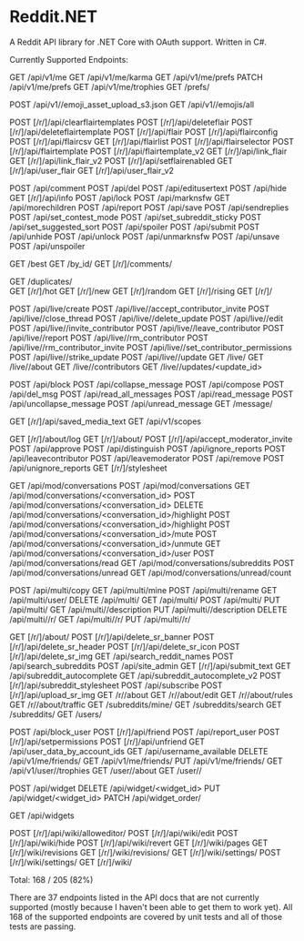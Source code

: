 # Reddit.NET
A Reddit API library for .NET Core with OAuth support.  Written in C#.

Currently Supported Endpoints:

GET /api/v1/me
GET /api/v1/me/karma
GET /api/v1/me/prefs
PATCH /api/v1/me/prefs
GET /api/v1/me/trophies
GET /prefs/<where>

POST /api/v1/<subreddit>/emoji_asset_upload_s3.json
GET /api/v1/<subreddit>/emojis/all

POST [/r/<subreddit>]/api/clearflairtemplates
POST [/r/<subreddit>]/api/deleteflair
POST [/r/<subreddit>]/api/deleteflairtemplate
POST [/r/<subreddit>]/api/flair
POST [/r/<subreddit>]/api/flairconfig
POST [/r/<subreddit>]/api/flaircsv
GET [/r/<subreddit>]/api/flairlist
POST [/r/<subreddit>]/api/flairselector
POST [/r/<subreddit>]/api/flairtemplate
POST [/r/<subreddit>]/api/flairtemplate_v2
GET [/r/<subreddit>]/api/link_flair
GET [/r/<subreddit>]/api/link_flair_v2
POST [/r/<subreddit>]/api/setflairenabled
GET [/r/<subreddit>]/api/user_flair
GET [/r/<subreddit>]/api/user_flair_v2

POST /api/comment
POST /api/del
POST /api/editusertext
POST /api/hide
GET [/r/<subreddit>]/api/info
POST /api/lock
POST /api/marknsfw
GET /api/morechildren
POST /api/report
POST /api/save
POST /api/sendreplies
POST /api/set_contest_mode
POST /api/set_subreddit_sticky
POST /api/set_suggested_sort
POST /api/spoiler
POST /api/submit
POST /api/unhide
POST /api/unlock
POST /api/unmarknsfw
POST /api/unsave
POST /api/unspoiler

GET /best
GET /by_id/<names>
GET [/r/<subreddit>]/comments/<article>
GET /duplicates/<article>
GET [/r/<subreddit>]/hot
GET [/r/<subreddit>]/new
GET [/r/<subreddit>]/random
GET [/r/<subreddit>]/rising
GET [/r/<subreddit>]/<sort>

POST /api/live/create
POST /api/live/<thread>/accept_contributor_invite
POST /api/live/<thread>/close_thread
POST /api/live/<thread>/delete_update
POST /api/live/<thread>/edit
POST /api/live/<thread>/invite_contributor
POST /api/live/<thread>/leave_contributor
POST /api/live/<thread>/report
POST /api/live/<thread>/rm_contributor
POST /api/live/<thread>/rm_contributor_invite
POST /api/live/<thread>/set_contributor_permissions
POST /api/live/<thread>/strike_update
POST /api/live/<thread>/update
GET /live/<thread>
GET /live/<thread>/about
GET /live/<thread>/contributors
GET /live/<thread>/updates/<update_id>

POST /api/block
POST /api/collapse_message
POST /api/compose
POST /api/del_msg
POST /api/read_all_messages
POST /api/read_message
POST /api/uncollapse_message
POST /api/unread_message
GET /message/<where>

GET [/r/<subreddit>]/api/saved_media_text
GET /api/v1/scopes

GET [/r/<subreddit>]/about/log
GET [/r/<subreddit>]/about/<location>
POST [/r/<subreddit>]/api/accept_moderator_invite
POST /api/approve
POST /api/distinguish
POST /api/ignore_reports
POST /api/leavecontributor
POST /api/leavemoderator
POST /api/remove
POST /api/unignore_reports
GET [/r/<subreddit>]/stylesheet

GET /api/mod/conversations
POST /api/mod/conversations
GET /api/mod/conversations/<conversation_id>
POST /api/mod/conversations/<conversation_id>
DELETE /api/mod/conversations/<conversation_id>/highlight
POST /api/mod/conversations/<conversation_id>/highlight
POST /api/mod/conversations/<conversation_id>/mute
POST /api/mod/conversations/<conversation_id>/unmute
GET /api/mod/conversations/<conversation_id>/user
POST /api/mod/conversations/read
GET /api/mod/conversations/subreddits
POST /api/mod/conversations/unread
GET /api/mod/conversations/unread/count

POST /api/multi/copy
GET /api/multi/mine
POST /api/multi/rename
GET /api/multi/user/<username>
DELETE /api/multi/<multipath>
GET /api/multi/<multipath>
POST /api/multi/<multipath>
PUT /api/multi/<multipath>
GET /api/multi/<multipath>/description
PUT /api/multi/<multipath>/description
DELETE /api/multi/<multipath>/r/<srname>
GET /api/multi/<multipath>/r/<srname>
PUT /api/multi/<multipath>/r/<srname>

GET [/r/<subreddit>]/about/<where>
POST [/r/<subreddit>]/api/delete_sr_banner
POST [/r/<subreddit>]/api/delete_sr_header
POST [/r/<subreddit>]/api/delete_sr_icon
POST [/r/<subreddit>]/api/delete_sr_img
GET /api/search_reddit_names
POST /api/search_subreddits
POST /api/site_admin
GET [/r/<subreddit>]/api/submit_text
GET /api/subreddit_autocomplete
GET /api/subreddit_autocomplete_v2
POST [/r/<subreddit>]/api/subreddit_stylesheet
POST /api/subscribe
POST [/r/<subreddit>]/api/upload_sr_img
GET /r/<subreddit>/about
GET /r/<subreddit>/about/edit
GET /r/<subreddit>/about/rules
GET /r/<subreddit>/about/traffic
GET /subreddits/mine/<where>
GET /subreddits/search
GET /subreddits/<where>
GET /users/<where>

POST /api/block_user
POST [/r/<subreddit>]/api/friend
POST /api/report_user
POST [/r/<subreddit>]/api/setpermissions
POST [/r/<subreddit>]/api/unfriend
GET /api/user_data_by_account_ids
GET /api/username_available
DELETE /api/v1/me/friends/<username>
GET /api/v1/me/friends/<username>
PUT /api/v1/me/friends/<username>
GET /api/v1/user/<username>/trophies
GET /user/<username>/about
GET /user/<username>/<where>

POST /api/widget
DELETE /api/widget/<widget_id>
PUT /api/widget/<widget_id>
PATCH /api/widget_order/<section>
GET /api/widgets

POST [/r/<subreddit>]/api/wiki/alloweditor/<act>
POST [/r/<subreddit>]/api/wiki/edit
POST [/r/<subreddit>]/api/wiki/hide
POST [/r/<subreddit>]/api/wiki/revert
GET [/r/<subreddit>]/wiki/pages
GET [/r/<subreddit>]/wiki/revisions
GET [/r/<subreddit>]/wiki/revisions/<page>
GET [/r/<subreddit>]/wiki/settings/<page>
POST [/r/<subreddit>]/wiki/settings/<page>
GET [/r/<subreddit>]/wiki/<page>

Total:  168 / 205 (82%)

There are 37 endpoints listed in the API docs that are not currently supported (mostly because I haven't been able to get them to work yet).
All 168 of the supported endpoints are covered by unit tests and all of those tests are passing.
